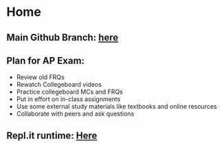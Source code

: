 # Home

## Main Github Branch: [here](https://github.com/amanj31/Aman-T3-indiv/tree/main)

## Plan for AP Exam:
* Review old FRQs
* Rewatch Collegeboard videos
* Practice collegeboard MCs and FRQs
* Put in effort on in-class assignments
* Use some external study materials like textbooks and online resources
* Collaborate with peers and ask questions

## Repl.it runtime: [Here](https://replit.com/@AmanJain25/Aman-T3-indiv#Main.java)

